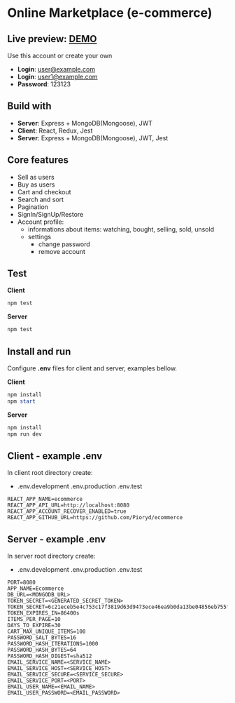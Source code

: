# Online Marketplace (e-commerce)

## Live preview: [DEMO](https://igneous-etching-301316.ew.r.appspot.com/)

Use this account or create your own

- **Login**: user@example.com
- **Login**: user1@example.com
- **Password**: 123123

## Build with

- **Server**: Express + MongoDB(Mongoose), JWT
- **Client**: React, Redux, Jest
- **Server**: Express + MongoDB(Mongoose), JWT, Jest

## Core features

- Sell as users
- Buy as users
- Cart and checkout
- Search and sort
- Pagination
- SignIn/SignUp/Restore
- Account profile:
  - informations about items: watching, bought, selling, sold, unsold
  - settings
    - change password
    - remove account

## Test

**Client**
```powershell
npm test
```

**Server**
```powershell
npm test
```

## Install and run

Configure **.env** files for client and server, examples bellow.

**Client**
```powershell
npm install
npm start
```

**Server**
```powershell
npm install
npm run dev
```

## Client - example .env

In client root directory create:

- .env.development .env.production .env.test

```environment
REACT_APP_NAME=ecommerce
REACT_APP_API_URL=http://localhost:8080
REACT_APP_ACCOUNT_RECOVER_ENABLED=true
REACT_APP_GITHUB_URL=https://github.com/Pioryd/ecommerce
```

## Server - example .env

In server root directory create:

- .env.development .env.production .env.test

```environment
PORT=8080
APP_NAME=Ecommerce
DB_URL=<MONGODB_URL>
TOKEN_SECRET=<GENERATED_SECRET_TOKEN>
TOKEN_SECRET=6c21eceb5e4c753c17f3819d63d9473ece46ea9b0da13be04856eb755f6ebdcdfd8a2e8a79dcd9dcb0aa5705fb02e3eff9378cb74798031d5a528e16e6d781a6
TOKEN_EXPIRES_IN=86400s
ITEMS_PER_PAGE=10
DAYS_TO_EXPIRE=30
CART_MAX_UNIQUE_ITEMS=100
PASSWORD_SALT_BYTES=16
PASSWORD_HASH_ITERATIONS=1000
PASSWORD_HASH_BYTES=64
PASSWORD_HASH_DIGEST=sha512
EMAIL_SERVICE_NAME=<SERVICE_NAME>
EMAIL_SERVICE_HOST=<SERVICE_HOST>
EMAIL_SERVICE_SECURE=<SERVICE_SECURE>
EMAIL_SERVICE_PORT=<PORT>
EMAIL_USER_NAME=<EMAIL_NAME>
EMAIL_USER_PASSWORD=<EMAIL_PASSWORD>
```
